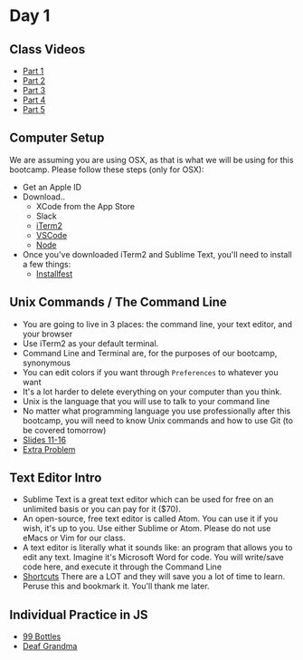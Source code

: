 Day 1
=====
Class Videos
------------
* [Part 1](https://vimeo.com/219576470)
* [Part 2](https://vimeo.com/219552452)
* [Part 3](https://vimeo.com/219573483)
* [Part 4](https://vimeo.com/219573441)
* [Part 5](https://vimeo.com/219579410)

Computer Setup
--------------
We are assuming you are using OSX, as that is what we will be using for this bootcamp. Please follow these steps (only for OSX):
* Get an Apple ID 
* Download..
  * XCode from the App Store
  * Slack 
  * [iTerm2](https://www.iterm2.com/)
  * [VSCode](https://code.visualstudio.com/download)
  * [Node](https://nodejs.org/en/download/)
* Once you've downloaded iTerm2 and Sublime Text, you'll need to install a few things:
  * [Installfest](https://gist.github.com/JYoung217/194c2d880e72778c5994f4a3c6812af2)


Unix Commands / The Command Line
-------------------------------------
* You are going to live in 3 places: the command line, your text editor, and your browser
* Use iTerm2 as your default terminal.
* Command Line and Terminal are, for the purposes of our bootcamp, synonymous
* You can edit colors if you want through `Preferences` to whatever you want
* It's a lot harder to delete everything on your computer than you think.
* Unix is the language that you will use to talk to your command line
* No matter what programming language you use professionally after this bootcamp, you will need to know Unix commands and how to use Git (to be covered tomorrow)
* [Slides 11-16](https://github.com/CodePlatoon/public_curriculum/blob/master/week-01/intro_to_rails_final.pdf)
* [Extra Problem](https://github.com/CodePlatoon/terminal-commands/)

Text Editor Intro
-----------------
* Sublime Text is a great text editor which can be used for free on an unlimited basis or you can pay for it ($70).
* An open-source, free text editor is called Atom. You can use it if you wish, it's up to you. Use either Sublime or Atom. Please do not use eMacs or Vim for our class.
* A text editor is literally what it sounds like: an program that allows you to edit any text. Imagine it's Microsoft Word for code. You will write/save code here, and execute it through the Command Line
* [Shortcuts](http://docs.sublimetext.info/en/latest/reference/keyboard_shortcuts_osx.html) There are a LOT and they will save you a lot of time to learn. Peruse this and bookmark it. You'll thank me later.

Individual Practice in JS
-------------------------------
* [99 Bottles](https://github.com/CodePlatoon/99-bottles)
* [Deaf Grandma](https://github.com/CodePlatoon/deaf-grandma)
